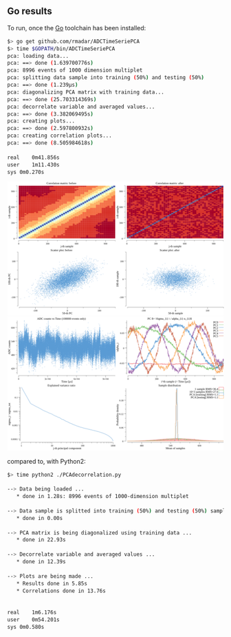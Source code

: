 ## Go results

To run, once the [Go](https://golang.org/doc/install) toolchain has been installed:

```sh
$> go get github.com/rmadar/ADCTimeSeriePCA
$> time $GOPATH/bin/ADCTimeSeriePCA
pca: loading data...
pca: ==> done (1.639700776s)
pca: 8996 events of 1000 dimension multiplet
pca: splitting data sample into training (50%) and testing (50%)
pca: ==> done (1.239µs)
pca: diagonalizing PCA matrix with training data...
pca: ==> done (25.703314369s)
pca: decorrelate variable and averaged values...
pca: ==> done (3.382069495s)
pca: creating plots...
pca: ==> done (2.597800932s)
pca: creating correlation plots...
pca: ==> done (8.505984618s)

real	0m41.856s
user	1m11.430s
sys	0m0.270s
```

![Go PCA decorrelation](https://github.com/rmadar/ADCTimeSeriePCA/blob/master/go-version/go-correlations.png)
![Go PCA result](https://github.com/rmadar/ADCTimeSeriePCA/blob/master/go-version/go-results.png)



compared to, with Python2:
```sh
$> time python2 ./PCAdecorrelation.py

--> Data being loaded ...
   * done in 1.28s: 8996 events of 1000-dimension multiplet

--> Data sample is splitted into training (50%) and testing (50%) samples ...
   * done in 0.00s

--> PCA matrix is being diagonalized using training data ...
   * done in 22.93s

--> Decorrelate variable and averaged values ...
   * done in 12.39s

--> Plots are being made ...
   * Results done in 5.85s
   * Correlations done in 13.76s


real	1m6.176s
user	0m54.201s
sys	0m0.580s
```
